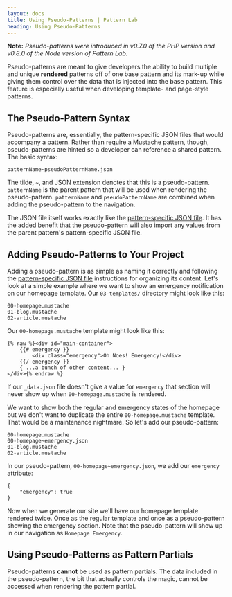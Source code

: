 ```yaml
---
layout: docs
title: Using Pseudo-Patterns | Pattern Lab
heading: Using Pseudo-Patterns
---
```


**Note:** *Pseudo-patterns were introduced in v0.7.0 of the PHP version and v0.8.0 of the Node version of Pattern Lab.*


Pseudo-patterns are meant to give developers the ability to build multiple and unique **rendered** patterns off of one base pattern and its mark-up while giving them control over the data that is injected into the base pattern. This feature is especially useful when developing template- and page-style patterns.

## The Pseudo-Pattern Syntax

Pseudo-patterns are, essentially, the pattern-specific JSON files that would accompany a pattern. Rather than require a Mustache pattern, though, pseudo-patterns are hinted so a developer can reference a shared pattern. The basic syntax:

    patternName~pseudoPatternName.json

The tilde, `~`, and JSON extension denotes that this is a pseudo-pattern. `patternName` is the parent pattern that will be used when rendering the pseudo-pattern. `patternName` and `pseudoPatternName` are combined when adding the pseudo-pattern to the navigation.

The JSON file itself works exactly like the [pattern-specific JSON file](/docs/data-pattern-specific.html). It has the added benefit that the pseudo-pattern will also import any values from the parent pattern's pattern-specific JSON file.

## Adding Pseudo-Patterns to Your Project

Adding a pseudo-pattern is as simple as naming it correctly and following the [pattern-specific JSON file](/docs/data-pattern-specific.html) instructions for organizing its content. Let's look at a simple example where we want to show an emergency notification on our homepage template. Our `03-templates/` directory might look like this:

    00-homepage.mustache
    01-blog.mustache
    02-article.mustache

Our `00-homepage.mustache` template might look like this:

    {% raw %}<div id="main-container">
        {{# emergency }}
            <div class="emergency">Oh Noes! Emergency!</div>
        {{/ emergency }}
        { ...a bunch of other content... }
    </div>{% endraw %}

If our `_data.json` file doesn't give a value for `emergency` that section will never show up when `00-homepage.mustache` is rendered.

We want to show both the regular and emergency states of the homepage but we don't want to duplicate the entire `00-homepage.mustache` template. That would be a maintenance nightmare. So let's add our pseudo-pattern:

    00-homepage.mustache
    00-homepage~emergency.json
    01-blog.mustache
    02-article.mustache

In our pseudo-pattern, `00-homepage~emergency.json`, we add our `emergency` attribute:

    {
        "emergency": true
    }

Now when we generate our site we'll have our homepage template rendered twice. Once as the regular template and once as a pseudo-pattern showing the emergency section. Note that the pseudo-pattern will show up in our navigation as `Homepage Emergency`.

## Using Pseudo-Patterns as Pattern Partials

Pseudo-patterns **cannot** be used as pattern partials. The data included in the pseudo-pattern, the bit that actually controls the magic, cannot be accessed when rendering the pattern partial.
